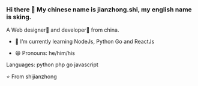 ### Hi there 👋  My chinese name is jianzhong.shi, my english name is sking.
A Web designer🌈 and developer🎯 from china.

- 🌱 I’m currently learning NodeJs, Python Go and ReactJs

- 😄 Pronouns: he/him/his

Languages:
python php go javascript






⭐️ From shijianzhong



<!--
**shijianzhong/shijianzhong** is a ✨ _special_ ✨ repository because its `README.md` (this file) appears on your GitHub profile.

Here are some ideas to get you started:

- 🔭 I’m currently working on ...
- 🌱 I’m currently learning ...
- 👯 I’m looking to collaborate on ...
- 🤔 I’m looking for help with ...
- 💬 Ask me about ...
- 📫 How to reach me: ...
- 😄 Pronouns: ...
- ⚡ Fun fact: ...
-->
